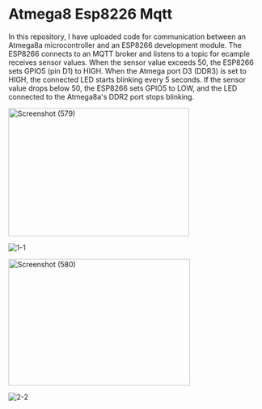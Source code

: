 # Atmega8 Esp8226 Mqtt
In this repository, I have uploaded code for communication between an Atmega8a microcontroller and an ESP8266 development module. The ESP8266 connects to an MQTT broker and listens to a topic for ecample receives sensor values. When the sensor value exceeds 50, the ESP8266 sets GPIO5 (pin D1) to HIGH. When the Atmega port D3 (DDR3) is set to HIGH, the connected LED starts blinking every 5 seconds. If the sensor value drops below 50, the ESP8266 sets GPIO5 to LOW, and the LED connected to the Atmega8a's DDR2 port stops blinking.

<img width="357" height="253" alt="Screenshot (579)" src="https://github.com/user-attachments/assets/016ef361-c4e9-4018-a4ee-abcc380e90ef" />

![1-1](https://github.com/user-attachments/assets/58a44bc6-823f-42d6-a2eb-9dfdb8642a12)

<img width="359" height="250" alt="Screenshot (580)" src="https://github.com/user-attachments/assets/823c957c-5cc7-403c-bc98-26728c8040ef" />

![2-2](https://github.com/user-attachments/assets/7941e6a6-876d-4f51-a489-26cc20172b0b)


